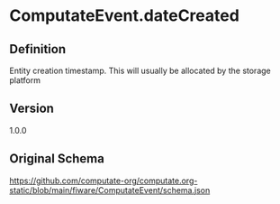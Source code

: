 # ComputateEvent.dateCreated

## Definition
Entity creation timestamp. This will usually be allocated by the storage platform

## Version
1.0.0

## Original Schema
https://github.com/computate-org/computate.org-static/blob/main/fiware/ComputateEvent/schema.json
